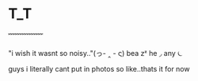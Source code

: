 # T_T
﹌﹌﹌﹌﹌

 "i wish it wasnt so noisy.."(っ- ‸ - ς) 
                                    bea 𝗓ᶻ
                 he ◞   any    ⏾

guys i literally cant put in photos so like..thats it for now